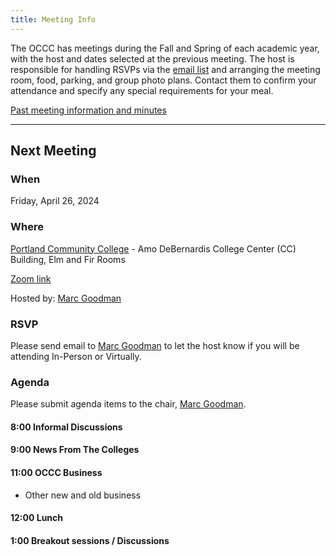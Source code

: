 ```yaml
---
title: Meeting Info
---
```


The OCCC has meetings during the Fall and Spring of each academic year, with the
host and dates selected at the previous meeting. The host is responsible for
handling RSVPs via the [email list](https://it.engineering.oregonstate.edu/mailman/listinfo/occc)
and arranging the meeting room, food, parking,
and group photo plans. Contact them to confirm your attendance and specify any
special requirements for your meal.

[Past meeting information and minutes](past.md)

--------------------

## Next Meeting

### When

Friday, April 26, 2024

### Where

[Portland Community College](https://www.google.com/maps/place/Portland+Community+College+Sylvania/@45.4362149,-122.7296513,15z/data=!4m6!3m5!1s0x54950cba3875fa51:0x5c77683f4bae5208!8m2!3d45.4362149!4d-122.7296513!16s%2Fg%2F1tj739f5?entry=ttu) - Amo DeBernardis College Center (CC) Building, Elm and Fir Rooms

[Zoom link](https://portlandcc.zoom.us/j/7619573019)

Hosted by: [Marc Goodman](mailto:marc.goodman@pcc.edu)

### RSVP

Please send email to [Marc Goodman](mailto:marc.goodman@pcc.edu) to let the host know if you will be attending In-Person or Virtually.

### Agenda

Please submit agenda items to the chair, [Marc Goodman](mailto:marc.goodman@pcc.edu).

#### 8:00 Informal Discussions

#### 9:00 News From The Colleges

#### 11:00 OCCC Business

* Other new and old business

#### 12:00 Lunch

#### 1:00 Breakout sessions / Discussions

